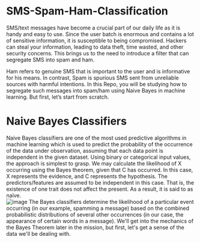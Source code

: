 # SMS-Spam-Ham-Classification
SMS/text messages have become a crucial part of our daily life as it is handy and easy to use. Since the user batch is enormous and contains a lot of sensitive information, it is susceptible to being compromised. Hackers can steal your information, leading to data theft, time wasted, and other security concerns. This brings us to the need to introduce a filter that can segregate SMS into spam and ham. 

Ham refers to genuine SMS that is important to the user and is informative for his means. In contrast, Spam is spurious SMS sent from unreliable sources with harmful intentions. In this Repo, you will be studying how to segregate such messages into spam/ham using Naive Bayes in machine learning. But first, let’s start from scratch.  
# Naive Bayes Classifiers
Naive Bayes classifiers are one of the most used predictive algorithms in machine learning which is used to predict the probability of the occurrence of the data under observation, assuming that each data point is independent in the given dataset. Using binary or categorical input values, the approach is simplest to grasp. We may calculate the likelihood of X occurring using the Bayes theorem, given that C has occurred. In this case, X represents the evidence, and C represents the hypothesis. The predictors/features are assumed to be independent in this case. That is, the existence of one trait does not affect the present. As a result, it is said to as naïve.  
![image](https://github.com/user-attachments/assets/fc236b8c-3c0c-401e-92f2-489011c57cf0)
The Bayes classifiers determine the likelihood of a particular event occurring (in our example, spamming a message) based on the combined probabilistic distributions of several other occurrences (in our case, the appearance of certain words in a message). We'll get into the mechanics of the Bayes Theorem later in the mission, but first, let's get a sense of the data we'll be dealing with.
